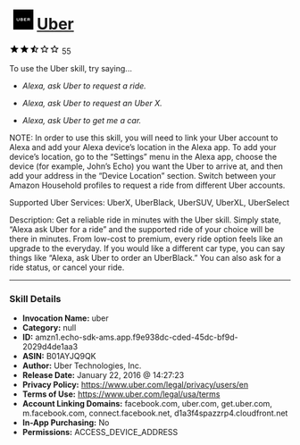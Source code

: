 # &nbsp;<img src="skill_icon" alt="Uber icon" width="36"> [Uber](http://alexa.amazon.com/#skills/amzn1.echo-sdk-ams.app.f9e938dc-cded-45dc-bf9d-2029d4de1aa3)
![2.3 stars](../../images/ic_star_black_18dp_1x.png)![2.3 stars](../../images/ic_star_black_18dp_1x.png)![2.3 stars](../../images/ic_star_half_black_18dp_1x.png)![2.3 stars](../../images/ic_star_border_black_18dp_1x.png)![2.3 stars](../../images/ic_star_border_black_18dp_1x.png) 55

To use the Uber skill, try saying...

* *Alexa, ask Uber to request a ride.*

* *Alexa, ask Uber to request an Uber X.*

* *Alexa, ask Uber to get me a car.*

NOTE: In order to use this skill, you will need to link your Uber account to Alexa and add your Alexa device’s location in the Alexa app. To add your device’s location, go to the “Settings” menu in the Alexa app, choose the device (for example, John’s Echo) you want the Uber to arrive at, and then add your address in the “Device Location” section.
Switch between your Amazon Household profiles to request a ride from different Uber accounts.

Supported Uber Services: UberX, UberBlack, UberSUV, UberXL, UberSelect

Description: Get a reliable ride in minutes with the Uber skill.
Simply state, “Alexa ask Uber for a ride” and the supported ride of your choice will be there in minutes.
From low-cost to premium, every ride option feels like an upgrade to the everyday.
If you would like a different car type, you can say things like “Alexa, ask Uber to order an UberBlack.” 
You can also ask for a ride status, or cancel your ride.

***

### Skill Details

* **Invocation Name:** uber
* **Category:** null
* **ID:** amzn1.echo-sdk-ams.app.f9e938dc-cded-45dc-bf9d-2029d4de1aa3
* **ASIN:** B01AYJQ9QK
* **Author:** Uber Technologies, Inc.
* **Release Date:** January 22, 2016 @ 14:27:23
* **Privacy Policy:** https://www.uber.com/legal/privacy/users/en
* **Terms of Use:** https://www.uber.com/legal/usa/terms
* **Account Linking Domains:** facebook.com, uber.com, get.uber.com, m.facebook.com, connect.facebook.net, d1a3f4spazzrp4.cloudfront.net
* **In-App Purchasing:** No
* **Permissions:** ACCESS_DEVICE_ADDRESS
